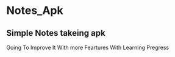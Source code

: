 # Notes_Apk
Simple Notes takeing apk
------------------------------------------------
Going To Improve It With more Feartures With 
Learning Pregress
